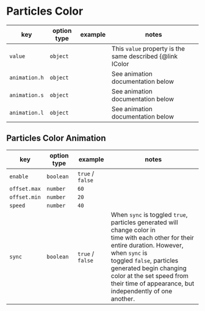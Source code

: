# Particles Color

| key           | option type | example | notes                                                             |
| ------------- | ----------- | ------- | ----------------------------------------------------------------- |
| `value`       | `object`    |         | This `value` property is the same described {@link IColor | here} |
| `animation.h` | `object`    |         | See animation documentation below                                 |
| `animation.s` | `object`    |         | See animation documentation below                                 |
| `animation.l` | `object`    |         | See animation documentation below                                 |

## Particles Color Animation

| key          | option type | example          | notes |
| ------------ | ----------- | ---------------- | ----- |
| `enable`     | `boolean`   | `true` / `false` |       |
| `offset.max` | `number`    | `60`             |       |
| `offset.min` | `number`    | `20`             |       |
| `speed`      | `number`    | `40`             |       |
| `sync`       | `boolean`   | `true` / `false` | When `sync` is toggled `true`, particles generated will change color in <br> time with each other for their entire duration. However, when `sync` is <br> toggled `false`, particles generated begin changing color at the set speed from <br> their time of appearance, but independently of one another. |
